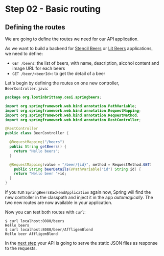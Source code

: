 # Step 02 - Basic routing


## Defining the routes

We are going to define the routes we need for our API application.

As we want to build a backend for [Stencil Beers](https://github.com/LostInBrittany/stencil-beers) or [Lit Beers](https://github.com/LostInBrittany/lit-element-beers) applications,
we need to define:

- `GET /beers`: the list of beers, with name, description, alcohol content and image URL for each beers
- `GET /beer/<beerId>`: to get the detail of a beer

Let's begin by defining the routes on one new controller, `BeerController.java`:

```java
package org.lostinbrittany.cesi.springbeers;

import org.springframework.web.bind.annotation.PathVariable;
import org.springframework.web.bind.annotation.RequestMapping;
import org.springframework.web.bind.annotation.RequestMethod;
import org.springframework.web.bind.annotation.RestController;

@RestController
public class BeerController {

  @RequestMapping("/beers")
  public String getBeers() {
    return "Hello beers";
  }

  @RequestMapping(value = "/beer/{id}", method = RequestMethod.GET)
    public String beerDetails(@PathVariable("id") String id) {
    return "Hello beer "+id;
  }
}
```

If you run `SpringBeersBackendApplication` again now, Spring will find the new controller in the classpath and inject it in the app *automagically*. The two new routes are now available in your application.  

Now you can test both routes with `curl`:

```shell
$ curl localhost:8080/beers
Hello beers
$ curl localhost:8080/beer/AffligemBlond
Hello beer AffligemBlond
```

In the [next step](../step-03) your API is going to serve the static JSON files as response to the requests.
